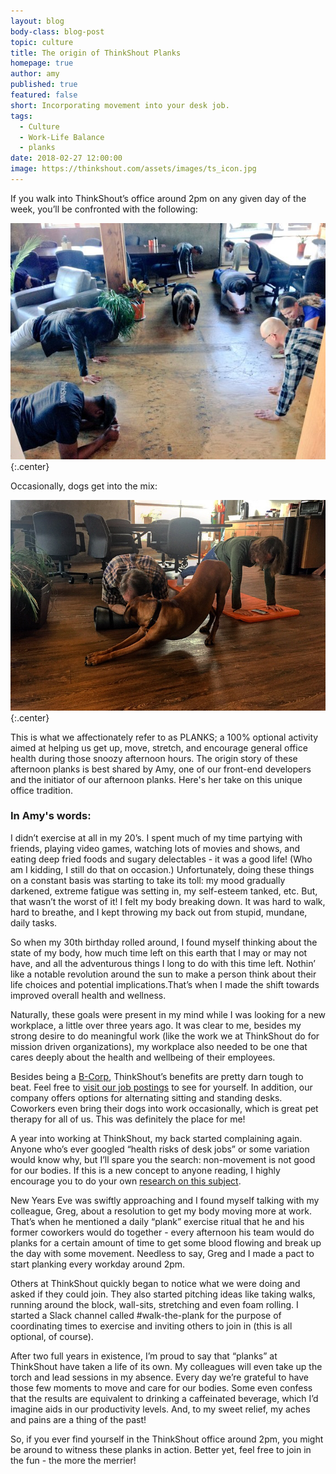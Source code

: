 ```yaml
---
layout: blog
body-class: blog-post
topic: culture
title: The origin of ThinkShout Planks
homepage: true
author: amy
published: true
featured: false
short: Incorporating movement into your desk job.
tags:
  - Culture
  - Work-Life Balance
  - planks
date: 2018-02-27 12:00:00
image: https://thinkshout.com/assets/images/ts_icon.jpg
---
```


If you walk into ThinkShout’s office around 2pm on any given day of the week, you’ll be confronted with the following:

![Group Plank](/assets/images/blog/group_plank.jpg)
{:.center}

Occasionally, dogs get into the mix:

![Amy Greg and Ducky planking](/assets/images/blog/amy_greg_plank.jpg)
{:.center}

This is what we affectionately refer to as PLANKS; a 100% optional activity aimed at helping us get up, move, stretch, and encourage general office health during those snoozy afternoon hours. The origin story of these afternoon planks is best shared by Amy, one of our front-end developers and the initiator of our afternoon planks. Here's her take on this unique office tradition.

### In Amy's words:

I didn’t exercise at all in my 20’s. I spent much of my time partying with friends, playing video games, watching lots of movies and shows, and eating deep fried foods and sugary delectables - it was a good life! (Who am I kidding, I still do that on occasion.) Unfortunately, doing these things on a constant basis was starting to take its toll: my mood gradually darkened, extreme fatigue was setting in, my self-esteem tanked, etc. But, that wasn’t the worst of it! I felt my body breaking down. It was hard to walk, hard to breathe, and I kept throwing my back out from stupid, mundane, daily tasks.

So when my 30th birthday rolled around, I found myself thinking about the state of my body, how much time left on this earth that I may or may not have, and all the adventurous things I long to do with this time left. Nothin’ like a notable revolution around the sun to make a person think about their life choices and potential implications.That’s when I made the shift towards improved overall health and wellness.

Naturally, these goals were present in my mind while I was looking for a new workplace, a little over three years ago. It was clear to me, besides my strong desire to do meaningful work (like the work we at ThinkShout do for mission driven organizations), my workplace also needed to be one that cares deeply about the health and wellbeing of their employees.

Besides being a [B-Corp](https://www.bcorporation.net/b-the-change), ThinkShout’s benefits are pretty darn tough to beat. Feel free to [visit our job postings](https://thinkshout.com/careers/) to see for yourself. In addition, our company offers options for alternating sitting and standing desks. Coworkers even bring their dogs into work occasionally, which is great pet therapy for all of us. This was definitely the place for me!

A year into working at ThinkShout, my back started complaining again. Anyone who’s ever googled “health risks of desk jobs” or some variation would know why, but I’ll spare you the search: non-movement is not good for our bodies. If this is a new concept to anyone reading, I highly encourage you to do your own [research on this subject](https://www.washingtonpost.com/national/health-science/desk-jobs-can-be-killers-literally/2013/07/15/ce61f9e8-e59b-11e2-aef3-339619eab080_story.html?utm_term=.40278eb34940).

New Years Eve was swiftly approaching and I found myself talking with my colleague, Greg, about a resolution to get my body moving more at work. That’s when he mentioned a daily “plank” exercise ritual that he and his former coworkers would do together - every afternoon his team would do planks for a certain amount of time to get some blood flowing and break up the day with some movement. Needless to say, Greg and I made a pact to start planking every workday around 2pm.

Others at ThinkShout quickly began to notice what we were doing and asked if they could join.  They also started pitching ideas like taking walks, running around the block, wall-sits, stretching and even foam rolling. I started a Slack channel called #walk-the-plank for the purpose of coordinating times to exercise and inviting others to join in (this is all optional, of course).

After two full years in existence, I’m proud to say that “planks” at ThinkShout have taken a life of its own. My colleagues will even take up the torch and lead sessions in my absence. Every day we’re grateful to have those few moments to move and care for our bodies. Some even confess that the results are equivalent to drinking a caffeinated beverage, which I’d imagine aids in our productivity levels. And, to my sweet relief, my aches and pains are a thing of the past!

So, if you ever find yourself in the ThinkShout office around 2pm, you might be around to witness these planks in action. Better yet, feel free to join in the fun - the more the merrier!
